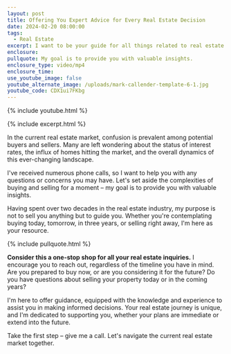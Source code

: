 ```yaml
---
layout: post
title: Offering You Expert Advice for Every Real Estate Decision
date: 2024-02-20 08:00:00
tags:
  - Real Estate
excerpt: I want to be your guide for all things related to real estate.
enclosure:
pullquote: My goal is to provide you with valuable insights.
enclosure_type: video/mp4
enclosure_time:
use_youtube_image: false
youtube_alternate_image: /uploads/mark-callender-template-6-1.jpg
youtube_code: CDX1ui7FKbg
---
```

{% include youtube.html %}

{% include excerpt.html %}

In the current real estate market, confusion is prevalent among potential buyers and sellers. Many are left wondering about the status of interest rates, the influx of homes hitting the market, and the overall dynamics of this ever-changing landscape.

I've received numerous phone calls, so I want to help you with any questions or concerns you may have. Let's set aside the complexities of buying and selling for a moment – my goal is to provide you with valuable insights.

Having spent over two decades in the real estate industry, my purpose is not to sell you anything but to guide you. Whether you're contemplating buying today, tomorrow, in three years, or selling right away, I'm here as your resource.

{% include pullquote.html %}

**Consider this a one-stop shop for all your real estate inquiries.** I encourage you to reach out, regardless of the timeline you have in mind. Are you prepared to buy now, or are you considering it for the future? Do you have questions about selling your property today or in the coming years?

I'm here to offer guidance, equipped with the knowledge and experience to assist you in making informed decisions. Your real estate journey is unique, and I'm dedicated to supporting you, whether your plans are immediate or extend into the future.

Take the first step – give me a call. Let's navigate the current real estate market together.